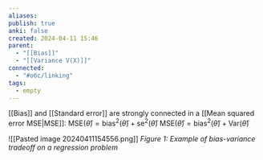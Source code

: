 ```yaml
---
aliases: 
publish: true
anki: false
created: 2024-04-11 15:46
parent:
  - "[[Bias]]"
  - "[[Variance V(X)]]"
connected:
  - "#обс/linking"
tags:
  - empty
---
```


[[Bias]] and [[Standard error]] are strongly connected in a [[Mean squared error MSE|MSE]]:
$\text{MSE}(\hat{\theta}) = \text{bias}^2(\hat{\theta}) + \text{se}^2(\hat{\theta})$
$\text{MSE}(\hat{\theta}) = \text{bias}^2(\hat{\theta}) + \text{Var}(\hat{\theta})$

![[Pasted image 20240411154556.png]]
*Figure 1: Example of bias-variance tradeoff on a regression problem*